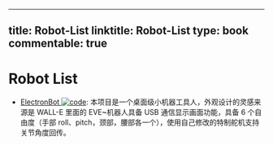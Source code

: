 
---
title: Robot-List
linktitle: Robot-List
type: book
commentable: true
---

# Robot List

- [ElectronBot ![code](https://ng-tech.icu/assets/code.svg)](https://github.com/peng-zhihui/ElectronBot): 本项目是一个桌面级小机器工具人，外观设计的灵感来源是 WALL-E 里面的 EVE~机器人具备 USB 通信显示画面功能，具备 6 个自由度（手部 roll、pitch，颈部，腰部各一个），使用自己修改的特制舵机支持关节角度回传。

    